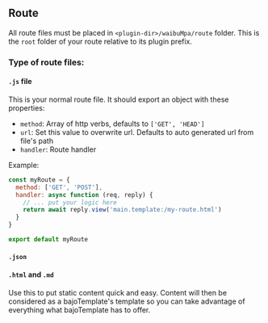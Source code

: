 ## Route

All route files must be placed in ```<plugin-dir>/waibuMpa/route``` folder. This is the ```root``` folder of your route relative to its plugin prefix.

### Type of route files:

#### ```.js``` file

This is your normal route file. It should export an object with these properties:

- ```method```: Array of http verbs, defaults to ```['GET', 'HEAD']```
- ```url```: Set this value to overwrite url. Defaults to auto generated url from file's path
- ```handler```: Route handler

Example:
```javascript
const myRoute = {
  method: ['GET', 'POST'],
  handler: async function (req, reply) {
    // ... put your logic here
    return await reply.view('main.template:/my-route.html')
  }
}

export default myRoute
```

#### ```.json```
#### ```.html``` and ```.md```

Use this to put static content quick and easy. Content will then be considered as a bajoTemplate's template
so you can take advantage of everything what bajoTemplate has to offer.
